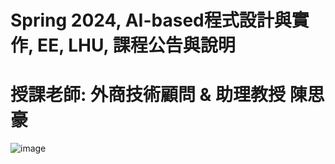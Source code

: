 # Spring 2024, AI-based程式設計與實作, EE, LHU, 課程公告與說明
# 授課老師: 外商技術顧問 & 助理教授 陳思豪
![image](https://github.com/U1114171009/U1114171009/assets/164977377/10b0aecb-3e73-4d5e-b6fd-bd69c1d817d3)
